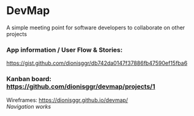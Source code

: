 # DevMap
A simple meeting point for software developers to collaborate on other projects

### App information / User Flow & Stories:
https://gist.github.com/dionisggr/db742da0147f37886fb47590ef15fba6

### Kanban board: https://github.com/dionisggr/devmap/projects/1

Wireframes: https://dionisggr.github.io/devmap/ \
_Navigation works_
